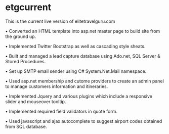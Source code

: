 # etgcurrent

This is the current live version of elitetravelguru.com

•	Converted an HTML template into asp.net master page to build site from the ground  up.

•	Implemented Twitter Bootstrap as well as cascading style sheats.

•	Built and managed a lead capture database using Ado.net, SQL Server & Stored Procedures.

•	Set up SMTP email sender using C# System.Net.Mail namespace.

•	Used asp.net membership and cutome providers to create an admin panel to manage customers information and itineraries.

•	Implemented Jquery and various plugins which include a responsive slider and mouseover tooltip.

•	Implemented required field validators in quote form.

•	Used javascript and ajax autocomplete to suggest airport codes obtained from SQL database.

